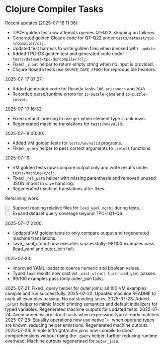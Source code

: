 # Clojure Compiler Tasks

Recent updates (2025-07-16 11:36):
- TPCH golden test now attempts queries Q1–Q22, skipping on failures.
- Generated golden Clojure code for Q7–Q22 under `tests/dataset/tpc-h/compiler/clj`.
- Updated test harness to write golden files when invoked with `-update`.
- Added TPC-DS golden test and generated code under `tests/dataset/tpc-ds/compiler/clj`.
- Fixed `_input` helper to return empty string when no input is provided.
- Clojure Rosetta tests use `SOURCE_DATE_EPOCH` for reproducible headers.

2025-07-17 07:27:
- Added generated code for Rosetta tasks `100-prisoners` and `2048`.
- Recorded parse/runtime errors for `15-puzzle-game` and `15-puzzle-solver`.

2025-07-17 16:32:
- Fixed default indexing to use `get` when element type is unknown.
- Regenerated machine translations for `tests/vm/valid`.

2025-07-18 00:00:
- Added VM golden tests for `tests/vm/valid` programs.
- Fixed `_query` helper to pass correct arguments to `:select` functions.

2025-07-19:
- VM golden tests now compare output only and write results under `tests/machine/x/clj`.
- Fixed `_rel_path` helper with missing parenthesis and removed unused JSON import in `save` handling.
- Regenerated machine translations after fixes.

Remaining work:
 - [ ] Support reading relative files for `load_yaml.mochi` during tests.
 - [ ] Expand dataset query coverage beyond TPCH Q1–Q6.

2025-07-17 21:00:
- Updated VM golden tests to only compare output and regenerated machine translations.
- save_jsonl_stdout now executes successfully; 98/100 examples pass (load_yaml and outer_join fail).

2025-07-20:
- Improved YAML loader to coerce numeric and boolean values.
- Typed `load` results now cast via `_cast_struct_list`; `load_yaml` passes.
- 99/100 examples pass (only outer_join fails).

2025-07-21: Fixed _query helper for outer joins; all 100 VM examples compile and run successfully.
2025-07-22: Updated machine README to mark all examples passing. No outstanding tasks.
2025-07-23: Added `_print` helper to mimic Mochi printing semantics and default
  initializers for typed variables. Regenerated machine outputs for updated tests.
2025-07-24: Avoid unnecessary struct casts when expression type already matches.
2025-07-25: Equality operations now use native '=' when operand types are known,
reducing helper emissions. Regenerated machine outputs.
2025-07-26: Simple left/right/outer joins now compile to direct comprehensions
without using the `_query` helper, further reducing runtime overhead. Machine
outputs regenerated for `outer_join`.
